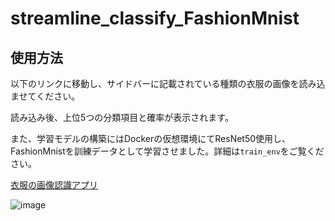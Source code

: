 # streamline_classify_FashionMnist

## 使用方法

以下のリンクに移動し、サイドバーに記載されている種類の衣服の画像を読み込ませてください。

読み込み後、上位5つの分類項目と確率が表示されます。

また、学習モデルの構築にはDockerの仮想環境にてResNet50使用し、FashionMnistを訓練データとして学習させました。詳細は`train_env`をご覧ください。

[衣服の画像認識アプリ](https://streamlineclassifyfashionmnist-mi48g9vzsvcyo5vwfd5utu.streamlit.app/)


![image](https://github.com/Yuhei-Handa/streamline_classify_FashionMnist/assets/135846516/73c1a5b3-c6b8-42b7-a659-f1e3a8f01a64)


